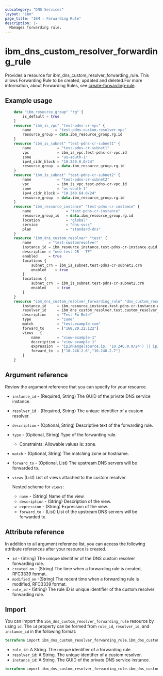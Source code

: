 ```yaml
---
subcategory: "DNS Services"
layout: "ibm"
page_title: "IBM : Forwarding Rule"
description: |-
  Manages forwarding rule.
---
```


# ibm_dns_custom_resolver_forwarding_rule

Provides a resource for ibm_dns_custom_resolver_forwarding_rule. This allows Forwarding Rule to be created, updated and deleted.For more information, about Forwarding Rules, see [create-forwarding-rule](https://cloud.ibm.com/apidocs/dns-svcs#create-forwarding-rule).

## Example usage

```terraform
    data "ibm_resource_group" "rg" {
        is_default = true
    }
    resource "ibm_is_vpc" "test-pdns-cr-vpc" {
        name           = "test-pdns-custom-resolver-vpc"
        resource_group = data.ibm_resource_group.rg.id
    }
    resource "ibm_is_subnet" "test-pdns-cr-subnet1" {
        name            = "test-pdns-cr-subnet1"
        vpc             = ibm_is_vpc.test-pdns-cr-vpc.id
        zone            = "us-south-1"
        ipv4_cidr_block = "10.240.0.0/24"
        resource_group  = data.ibm_resource_group.rg.id
    }
    resource "ibm_is_subnet" "test-pdns-cr-subnet2" {
        name            = "test-pdns-cr-subnet2"
        vpc             = ibm_is_vpc.test-pdns-cr-vpc.id
        zone            = "us-south-1"
        ipv4_cidr_block = "10.240.64.0/24"
        resource_group  = data.ibm_resource_group.rg.id
    }
    resource "ibm_resource_instance" "test-pdns-cr-instance" {
        name                = "test-pdns-cr-instance"
        resource_group_id   = data.ibm_resource_group.rg.id
        location            = "global"
        service             = "dns-svcs"
        plan                = "standard-dns"
    }
    resource "ibm_dns_custom_resolver" "test" {
        name        = "test-customresolver"
        instance_id = ibm_resource_instance.test-pdns-cr-instance.guid
        description = "new test CR - TF"
        enabled     = true
        locations {
            subnet_crn = ibm_is_subnet.test-pdns-cr-subnet1.crn
            enabled    = true
        }
        locations {
            subnet_crn  = ibm_is_subnet.test-pdns-cr-subnet2.crn
            enabled     = true
        }
    }
    resource "ibm_dns_custom_resolver_forwarding_rule" "dns_custom_resolver_forwarding_rule" {
        instance_id     = ibm_resource_instance.test-pdns-cr-instance.guid
        resolver_id     = ibm_dns_custom_resolver.test.custom_resolver_id
        description     = "Test Fw Rule"
        type            = "zone"
        match           = "test.example.com"
        forward_to      = ["168.20.22.122"]
        views   {
            name        = "view-example-1"
            description = "view example 1"
            expression  = "ipInRange(source.ip, '10.240.0.0/24') || ipInRange(source.ip, '10.240.1.0/24')"
            forward_to  = ["10.240.2.6","10.240.2.7"]
        }
    }
```

## Argument reference

Review the argument reference that you can specify for your resource.

* `instance_id` - (Required, String) The GUID of the private DNS service instance.
* `resolver_id` - (Required, String) The unique identifier of a custom resolver.
* `description` - (Optional, String) Descriptive text of the forwarding rule.
* `type` - (Optional, String) Type of the forwarding rule.
  * Constraints: Allowable values is: zone.
* `match` - (Optional, String) The matching zone or hostname.
* `forward_to` - (Optional, List) The upstream DNS servers will be forwarded to.
* `views` (List) List of views attached to the custom resolver.

  Nested scheme for `views`:
  * `name` - (String) Name of the view.
  * `description` - (String) Description of the view.
  * `expression` - (String) Expression of the view.
  * `forward_to` - (List) List of the upstream DNS servers will be forwarded to.

## Attribute reference

In addition to all argument reference list, you can access the following attribute references after your resource is created.

* `id` - (String) The unique identifier of the DNS custom resolver forwarding rule.
* `created_on` - (String) The time when a forwarding rule is created, RFC3339 format.
* `modified_on` -(String) The recent time when a forwarding rule is modified, RFC3339 format.
* `rule_id` - (String) The rule ID is unique identifier of the custom resolver forwarding rule.

## Import

You can import the `ibm_dns_custom_resolver_forwarding_rule` resource by using `id`.
The `id` property can be formed from `rule_id`, `resolver_id`, and `instance_id` in the following format:

```terraform
terraform import ibm_dns_custom_resolver_forwarding_rule.ibm_dns_custom_resolver_forwarding_rule <rule_id>:<resolver_id>:<instance_id>
```

* `rule_id`: A String. The unique identifier of a forwarding rule.
* `resolver_id`: A String. The unique identifier of a custom resolver.
* `instance_id`: A String. The GUID of the private DNS service instance.

```terraform
terraform import ibm_dns_custom_resolver_forwarding_rule.ibm_dns_custom_resolver_forwarding_rule <rule_id>:<resolver_id>:<instance_id>
```
